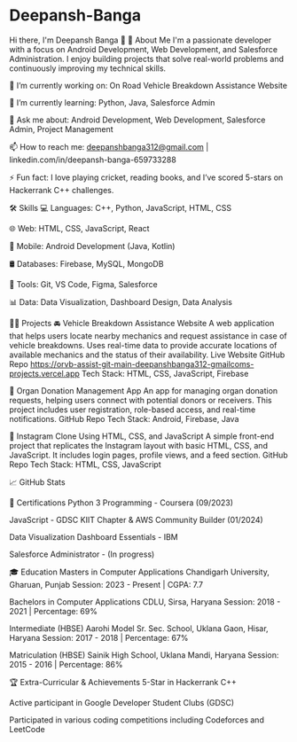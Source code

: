 # Deepansh-Banga
Hi there, I'm Deepansh Banga 👋
🚀 About Me
I'm a passionate developer with a focus on Android Development, Web Development, and Salesforce Administration. I enjoy building projects that solve real-world problems and continuously improving my technical skills.

🔭 I’m currently working on: On Road Vehicle Breakdown Assistance Website

🌱 I’m currently learning: Python, Java, Salesforce Admin

💬 Ask me about: Android Development, Web Development, Salesforce Admin, Project Management

📫 How to reach me: deepanshbanga312@gmail.com | linkedin.com/in/deepansh-banga-659733288

⚡ Fun fact: I love playing cricket, reading books, and I’ve scored 5-stars on Hackerrank C++ challenges.

🛠️ Skills
💻 Languages: C++, Python, JavaScript, HTML, CSS

🌐 Web: HTML, CSS, JavaScript, React

📱 Mobile: Android Development (Java, Kotlin)

🛢️ Databases: Firebase, MySQL, MongoDB

🔧 Tools: Git, VS Code, Figma, Salesforce

📊 Data: Data Visualization, Dashboard Design, Data Analysis

🧑‍💻 Projects
🚘 Vehicle Breakdown Assistance Website
A web application that helps users locate nearby mechanics and request assistance in case of vehicle breakdowns. Uses real-time data to provide accurate locations of available mechanics and the status of their availability.
Live Website
GitHub Repo
https://orvb-assist-git-main-deepanshbanga312-gmailcoms-projects.vercel.app
Tech Stack: HTML, CSS, JavaScript, Firebase

💉 Organ Donation Management App
An app for managing organ donation requests, helping users connect with potential donors or receivers. This project includes user registration, role-based access, and real-time notifications.
GitHub Repo
Tech Stack: Android, Firebase, Java

📸 Instagram Clone Using HTML, CSS, and JavaScript
A simple front-end project that replicates the Instagram layout with basic HTML, CSS, and JavaScript. It includes login pages, profile views, and a feed section.
GitHub Repo
Tech Stack: HTML, CSS, JavaScript

📈 GitHub Stats

📜 Certifications
Python 3 Programming - Coursera (09/2023)

JavaScript - GDSC KIIT Chapter & AWS Community Builder (01/2024)

Data Visualization Dashboard Essentials - IBM

Salesforce Administrator - (In progress)

🎓 Education
Masters in Computer Applications
Chandigarh University, Gharuan, Punjab
Session: 2023 - Present | CGPA: 7.7

Bachelors in Computer Applications
CDLU, Sirsa, Haryana
Session: 2018 - 2021 | Percentage: 69%

Intermediate (HBSE)
Aarohi Model Sr. Sec. School, Uklana Gaon, Hisar, Haryana
Session: 2017 - 2018 | Percentage: 67%

Matriculation (HBSE)
Sainik High School, Uklana Mandi, Haryana
Session: 2015 - 2016 | Percentage: 86%

🏆 Extra-Curricular & Achievements
5-Star in Hackerrank C++

Active participant in Google Developer Student Clubs (GDSC)

Participated in various coding competitions including Codeforces and LeetCode

